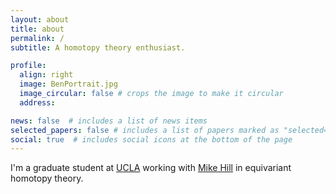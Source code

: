 ```yaml
---
layout: about
title: about
permalink: /
subtitle: A homotopy theory enthusiast.

profile:
  align: right
  image: BenPortrait.jpg
  image_circular: false # crops the image to make it circular
  address: 

news: false  # includes a list of news items
selected_papers: false # includes a list of papers marked as "selected={true}"
social: true  # includes social icons at the bottom of the page
---
```


I'm a graduate student at [UCLA](https://ww3.math.ucla.edu/) working with [Mike Hill](https://www.math.ucla.edu/~mikehill/) in equivariant homotopy theory.
